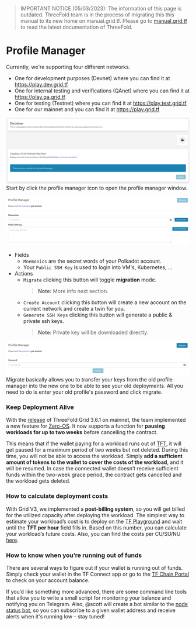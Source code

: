 > IMPORTANT NOTICE (05/03/2023): 
The information of this page is outdated. ThreeFold team is in the process of migrating this this manual to its new home on manual.grid.tf. Please go to [manual.grid.tf](https://manual.grid.tf/) to read the latest documentation of ThreeFold.

# Profile Manager

Currently, we're supporting four different networks.

- One for development purposes (Devnet) where you can find it at https://play.dev.grid.tf
- One for internal testing and verifications (QAnet) where you can find it at https://play.qa.grid.tf
- One for testing (Testnet) where you can find it at https://play.test.grid.tf
- One for our mainnet and you can find it at https://play.grid.tf

![](img/new_profile_manager_1.png)
Start by click the profile manager icon to open the profile manager window.

![](img/new_profile_manager_2.png)

- Fields
  - `Mnemonics` are the secret words of your Polkadot account.
  - Your `Public SSH Key` is used to login into VM's, Kubernetes, ...
- Actions
  - `Migrate` clicking this button will toggle **migration** mode.
    > **Note:** More info next section.
  - `Create Account` clicking this button will create a new account on the current network and create a twin for you.
  - `Generate SSH Keys` clicking this button will generate a public & private ssh keys.
    > **Note:** Private key will be downloaded directly.

![](img/new_profile_manager_3.png)
Migrate basically allows you to transfer your keys from the old profile manager into the new one to be able to see your old deployments. All you need to do is enter your old profile's password and click migrate.

### Keep Deployment Alive

With the [release](https://github.com/threefoldtech/home/blob/master/wiki/products/v3/tfgrid_3.6.1.md) of ThreeFold Grid 3.6.1 on mainnet, the team implemented a new feature for [Zero-OS](https://github.com/threefoldtech/home/blob/master/wiki/products/v3/tfgrid_3.6.1.md#zos-v310). It now supports a function for **pausing workloads for up to two weeks** before cancelling the contract.

This means that if the wallet paying for a workload runs out of [TFT](https://forum.threefold.io/t/what-is-the-real-value-of-tft/3143?u=hannahcordes), it will get paused for a maximum period of two weeks but not deleted. During this time, you will not be able to access the workload. Simply **add a sufficient amount of tokens to the wallet to cover the costs of the workload**, and it will be resumed. In case the connected wallet doesn’t receive sufficient funds within the two-week grace period, the contract gets cancelled and the workload gets deleted.

### How to calculate deployment costs

With Grid V3, we implemented a **post-billing system**, so you will get billed for the utilized capacity after deploying the workload. The simplest way to estimate your workload’s cost is to deploy on the [TF Playground](https://library.threefold.me/info/manual/#/manual__weblets_home?id=playground) and wait until the **TFT per hour** field fills in. Based on this number, you can calculate your workload’s future costs. Also, you can find the costs per CU/SU/NU [here](https://library.threefold.me/info/threefold#/cloud/threefold__pricing).

### How to know when you’re running out of funds

There are several ways to figure out if your wallet is running out of funds. Simply check your wallet in the TF Connect app or go to the [TF Chain Portal](https://portal.grid.tf/#/) to check on your account balance.

If you’d like something more advanced, there are some command line tools that allow you to write a small script for monitoring your balance and notifying you on Telegram. Also, @scott will create a bot similar to the [node status bot](https://forum.threefold.io/t/announcing-the-node-status-bot-for-telegram/1880?u=hannahcordes), so you can subscribe to a given wallet address and receive alerts when it's running low – stay tuned!
